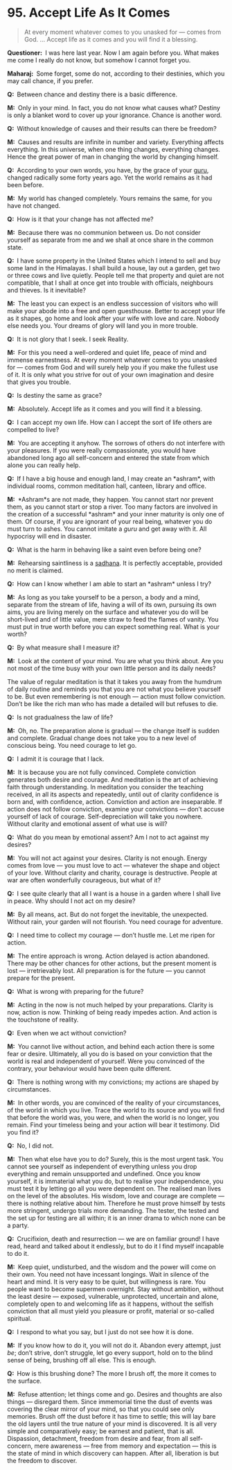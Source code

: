 # 95. Accept Life As It Comes

>At every moment whatever comes to you unasked for — comes from God. … Accept life as it comes and you will find it a blessing.</p>

<p><b>Questioner:</b> I was here last year. Now I am again before you. What makes me come I really do not 
know, but somehow I cannot forget you.</p>

<p><b>Maharaj:</b> Some forget, some do not, according to their destinies, which you may call chance, if you 
prefer.</p>

<p><b>Q:</b> Between chance and destiny there is a basic difference.</p>

<p><b>M:</b> Only in your mind. In fact, you do not know what causes what? Destiny is only a blanket word to 
cover up your ignorance. Chance is another word.</p>

<p><b>Q:</b> Without knowledge of causes and their results can there be freedom?</p>

<p><b>M:</b> Causes and results are infinite in number and variety. Everything affects everything. In this 
universe, when one thing changes, everything changes. Hence the great power of man in changing 
the world by changing himself.</p>

<p><b>Q:</b> According to your own words, you have, by the grace of your <a href="Spiritual teacher, preceptor.">guru</a>, changed radically some forty years ago. Yet the world remains as it had been before.</p>

<p><b>M:</b> My world has changed completely. Yours remains the same, for you have not changed.</p>

<p><b>Q:</b> How is it that your change has not affected me?</p>

<p><b>M:</b> Because there was no communion between us. Do not consider yourself as separate from me 
and we shall at once share in the common state.</p>

<p><b>Q:</b> I have some property in the United States which I intend to sell and buy some land in the 
Himalayas. I shall build a house, lay out a garden, get two or three cows and live quietly. People tell 
me that property and quiet are not compatible, that I shall at once get into trouble with officials, 
neighbours and thieves. Is it inevitable?</p>

<p><b>M:</b> The least you can expect is an endless succession of visitors who will make your abode into a 
free and open guesthouse. Better to accept your life as it shapes, go home and look after your wife 
with love and care. Nobody else needs you. Your dreams of glory will land you in more trouble. </p>

<p><b>Q:</b> It is not glory that I seek. I seek Reality.</p>

<p><b>M:</b> For this you need a well-ordered and quiet life, peace of mind and immense earnestness. At 
every moment whatever comes to you unasked for — comes from God and will surely help you if you 
make the fullest use of it. It is only what you strive for out of your own imagination and desire that
gives you trouble.</p>

<p><b>Q:</b> Is destiny the same as grace?</p>

<p><b>M:</b> Absolutely. Accept life as it comes and you will find it a blessing.</p>

<p><b>Q:</b> I can accept my own life. How can I accept the sort of life others are compelled to live?</p>

<p><b>M:</b> You are accepting it anyhow. The sorrows of others do not interfere with your pleasures. If you 
were really compassionate, you would have abandoned long ago all self-concern and entered the 
state from which alone you can really help.</p>

<p><b>Q:</b> If I have a big house and enough land, I may create an *ashram*, with individual rooms, common
meditation hall, canteen, library and office.</p>

<p><b>M:</b> *Ashram*s are not made, they happen. You cannot start nor prevent them, as you cannot start or 
stop a river. Too many factors are involved in the creation of a successful *ashram* and your inner 
maturity is only one of them. Of course, if you are ignorant of your real being, whatever you do must 
turn to ashes. You cannot imitate a <i>guru</i> and get away with it. All hypocrisy will end in disaster.</p>

<p><b>Q:</b> What is the harm in behaving like a saint even before being one?</p>

<p><b>M:</b> Rehearsing saintliness is a <a href="The practice which produces success, <em>siddhi</em>.">sadhana</a>. It is perfectly acceptable, provided no merit is claimed.</p>

<p><b>Q:</b> How can I know whether I am able to start an *ashram* unless I try?</p>

<p><b>M:</b> As long as you take yourself to be a person, a body and a mind, separate from the stream of 
life, having a will of its own, pursuing its own aims, you are living merely on the surface and 
whatever you do will be short-lived and of little value, mere straw to feed the flames of vanity. You 
must put in true worth before you can expect something real. What is your worth?</p>

<p><b>Q:</b> By what measure shall I measure it?</p>

<p><b>M:</b> Look at the content of your mind. You are what you think about. Are you not most of the time 
busy with your own little person and its daily needs?

The value of regular meditation is that it takes you away from the humdrum of daily routine and 
reminds you that you are not what you believe yourself to be. But even remembering is not enough 
— action must follow conviction. Don’t be like the rich man who has made a detailed will but refuses 
to die.</p>

<p><b>Q:</b> Is not gradualness the law of life?</p>

<p><b>M:</b> Oh, no. The preparation alone is gradual — the change itself is sudden and complete. Gradual 
change does not take you to a new level of conscious being. You need courage to let go.</p>

<p><b>Q:</b> I admit it is courage that I lack.</p>

<p><b>M:</b> It is because you are not fully convinced. Complete conviction generates both desire and 
courage. And meditation is the art of achieving faith through understanding. In meditation you 
consider the teaching received, in all its aspects and repeatedly, until out of clarity confidence is 
born and, with confidence, action. Conviction and action are inseparable. If action does not follow 
conviction, examine your convictions — don’t accuse yourself of lack of courage. Self-depreciation will 
take you nowhere. Without clarity and emotional assent of what use is will?</p>

<p><b>Q:</b> What do you mean by emotional assent? Am I not to act against my desires?</p>

<p><b>M:</b> You will not act against your desires. Clarity is not enough. Energy comes from love — you must 
love to act — whatever the shape and object of your love. Without clarity and charity, courage is 
destructive. People at war are often wonderfully courageous, but what of it?</p>

<p><b>Q:</b> I see quite clearly that all I want is a house in a garden where I shall live in peace. Why should I 
not act on my desire?</p>

<p><b>M:</b> By all means, act. But do not forget the inevitable, the unexpected. Without rain, your garden will not 
flourish. You need courage for adventure.</p>

<p><b>Q:</b> I need time to collect my courage — don’t hustle me. Let me ripen for action.</p>

<p><b>M:</b> The entire approach is wrong. Action delayed is action abandoned. There may be other 
chances for other actions, but the present moment is lost — irretrievably lost. All preparation is for 
the future — you cannot prepare for the present.</p>

<p><b>Q:</b> What is wrong with preparing for the future?</p>

<p><b>M:</b> Acting in the now is not much helped by your preparations. Clarity is now, action is now. 
Thinking of being ready impedes action. And action is the touchstone of reality.</p>

<p><b>Q:</b> Even when we act without conviction?</p>

<p><b>M:</b> You cannot live without action, and behind each action there is some fear or desire. Ultimately, 
all you do is based on your conviction that the world is real and independent of yourself. Were you 
convinced of the contrary, your behaviour would have been quite different.</p>

<p><b>Q:</b> There is nothing wrong with my convictions; my actions are shaped by circumstances.</p>

<p><b>M:</b> In other words, you are convinced of the reality of your circumstances, of the world in which you 
live. Trace the world to its source and you will find that before the world was, you were, and when 
the world is no longer, you remain. Find your timeless being and your action will bear it testimony. 
Did you find it?</p>

<p><b>Q:</b> No, I did not.</p>

<p><b>M:</b> Then what else have you to do? Surely, this is the most urgent task. You cannot see yourself as 
independent of everything unless you drop everything and remain unsupported and undefined. 
Once you know yourself, it is immaterial what you do, but to realise your independence, you must 
test it by letting go all you were dependent on. The realised man lives on the level of the absolutes. 
His wisdom, love and courage are complete — there is nothing relative about him. Therefore he must 
prove himself by tests more stringent, undergo trials more demanding. The tester, the tested and 
the set up for testing are all within; it is an inner drama to which none can be a party.</p>

<p><b>Q:</b> Crucifixion, death and resurrection — we are on familiar ground! I have read, heard and talked 
about it endlessly, but to do it I find myself incapable to do it.</p>

<p><b>M:</b> Keep quiet, undisturbed, and the wisdom and the power will come on their own. You need not have 
incessant longings. Wait in silence of the heart and mind. It is very easy to be quiet, but willingness is rare. You 
people want to become supermen overnight. Stay without ambition, without the least desire — 
exposed, vulnerable, unprotected, uncertain and alone, completely open to and welcoming life as it 
happens, without the selfish conviction that all must yield you pleasure or profit, material or so-called spiritual.</p>

<p><b>Q:</b> I respond to what you say, but I just do not see how it is done.</p>

<p><b>M:</b> If you know how to do it, you will not do it. Abandon every attempt, just <em>be</em>; don’t strive, don’t 
struggle, let go every support, hold on to the blind sense of being, brushing off all else. This is 
enough.</p>

<p><b>Q:</b> How is this brushing done? The more I brush off, the more it comes to the surface.</p>

<p><b>M:</b> Refuse attention; let things come and go. Desires and thoughts are also things — disregard them. 
Since immemorial time the dust of events was covering the clear mirror of your mind, so that you could see 
only memories. Brush off the dust before it has time to settle; this will lay bare the old 
layers until the true nature of your mind is discovered. It is all very simple and comparatively easy; 
be earnest and patient, that is all. Dispassion, detachment, freedom from desire and fear, from all 
self-concern, mere awareness — free from memory and expectation — this is the state of mind in 
which discovery can happen. After all, liberation is but the freedom to discover.


<script>
export default {
  props: ["slot-key"],
  mounted () {
    tippy("[href]", {allowHTML: true});
  }
}
</script>
